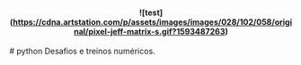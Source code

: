
<h4 align="center">

![test] (https://cdna.artstation.com/p/assets/images/images/028/102/058/original/pixel-jeff-matrix-s.gif?1593487263)

</h4>
# python
Desafios e treinos numéricos.
